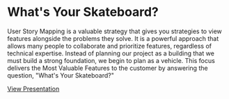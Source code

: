 # What's Your Skateboard?  
User Story Mapping is a valuable strategy that gives you strategies to view features alongside the problems they solve.  It is a powerful approach that allows many people to collaborate and prioritize features, regardless of technical expertise.  Instead of planning our project as a building that we must build a strong foundation, we begin to plan as a vehicle.  This focus delivers the Most Valuable Features to the customer by answering the question,   "What's Your Skateboard?"

[View Presentation](http://elstamey.github.io/skateboard)
